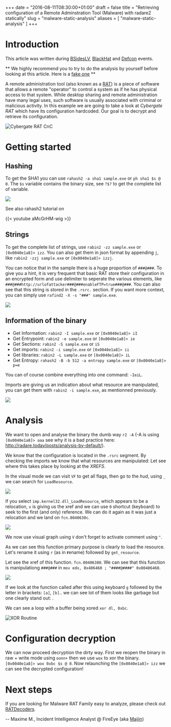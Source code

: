 +++ 
date = "2016-08-11T08:30:00+01:00" 
draft = false 
title = "Retrieving configuration of a Remote Adminstration Tool (Malware) with radare2 statically" 
slug = "malware-static-analysis" 
aliases = [ "malware-static-analysis" ] 
+++

# Introduction

This article was written during [BSidesLV](https://www.bsideslv.org), [BlackHat](https://www.blackhat.com/) and [Defcon](https://www.defcon.org/) events.

** We highly recommend you to try to do the analysis by yourself before looking at this article. Here is a [fake one](https://virustotal.com/en/file/f15985a91b12e015812f7f960eb0abe03d0cd401f54d0088f75cb087776a297c/analysis/) **

A remote administration tool (also known as a [RAT]( https://en.wikipedia.org/wiki/Remote_administration_software )) is a piece of software that allows a remote "operator" to control a system as if he has physical access to that system. While desktop sharing and remote administration have many legal uses, such software is usually associated with criminal or malicious activity. In this example we are going to take a look at *Cybergate RAT* which have its configuration hardcoded. Our goal is to decrypt and retrieve its configuration.

![Cybergate RAT CnC](https://i.imgur.com/q2kML7b.png)

# Getting started

## Hashing

To get the SHA1 you can use `rahash2 -a sha1 sample.exe` or `ph sha1 $s @ 0`. The `$s` variable contains the binary size, see `?$?` to get the complete list of variable.

![](https://i.imgur.com/jJB55rE.png)

See also rahash2 tutorial on

{{< youtube aMcGrHM-wig >}}

## Strings

To get the complete list of strings, use
`rabin2 -zz sample.exe` or `[0x0040e1a8]> izz`. 
You can also get them in json format by appending `j`, like `rabin2 -zzj sample.exe` or `[0x0040e1a8]> izzj`.

You can notice that in the sample there is a huge proportion of `###@###`. To give you a hint, it is very frequent that basic RAT store their configuration in an encrypted form and use delimiter to seperate the various elements, like `###@###http://urlofattacker###@###enableFTP=true###@###`. You can also see that this string is stored in the `.rsrc.` section. If you want more context, you can simply use `rafind2 -X -s "###" sample.exe`.

![](https://i.imgur.com/FcQR7hS.png)

## Information of the binary

- Get Information: `rabin2 -I sample.exe` or `[0x0040e1a8]> iI`
- Get Entrypoint: `rabin2 -e sample.exe` or `[0x0040e1a8]> ie`
- Get Sections: `rabin2 -S sample.exe` or `iS`
- Get imports: `rabin2 -i sample.exe` or `[0x0040e1a8]> ii`
- Get libraries: `rabin2 -L sample.exe` or `[0x0040e1a8]> iL`
- Get Entropy: `rahash2 -B -b 512 -a entropy sample.exe` or `[0x0040e1a8]> p=e`

You can of course combine everything into one command: `-IeiL`.


Imports are giving us an indication about what resource are manipulated, you can get them with `rabin2 -i sample.exe`, as mentionned previously.

![](https://i.imgur.com/0ZQqv4j.png)

# Analysis

We want to open and analyse the binary the dumb way `r2 -A` (-A is using `[0x0040e1a8]> aaa` see why it is a bad practice here: http://radare.today/posts/analysis-by-default/). 

We know that the configuration is located in the `.rsrc` segment. By checking the imports we know that what resources are manipulated: Let see where this takes place by looking at the *XREFS*.

In the visual mode we can visit `VF` to get all flags, then go to the *hud*, using `_` we can search for `LoadResource`.

![](https://i.imgur.com/9jW0kdm.png)

If you select `imp.kernel32.dll_LoadResource`, which appears to be a relocation, `x` is giving us the xref and we can use `0` shortcut (keyboard) to seek to the first (and only) reference. We can do it again as it was just a relocation and we land on `fcn.0040630c`. 

![](https://i.imgur.com/gCPavif.png)

We now use visual graph using `V` don't forget to activate comment using `"`.

As we can see this function primary purpose is clearly to load the resource. Let's rename it using `r` (as in **r**ename) followed by `get_resource`.

Let see the xref of this function. `fcn.00406380`. We can see that this function is manipulationg `###@###` in `mov edx, 0x406460 ; "####@####" 0x00406460`.

![](https://i.imgur.com/KQfGEZ8.png)

If we look at the function called after this using keyboard `g` followed by the letter in brackets: `[a]`, `[b]`.. we can see lot of them looks like garbage but one clearly stand out: .

We can see a loop with a buffer being xored `xor dl, 0xbc`.

![XOR Routine](https://i.imgur.com/NRomw6D.png)

# Configuration decryption

We can now proceed decryption the dirty way. First we reopen the binary in raw + write mode using `oonn+` then we use `wox` to xor the binary. `[0x0040e1a8]> wox 0xbc $s @ 0`. Now relaunching the `[0x0040e1a8]> izz` we can see the decrypted configuration!

# Next steps

If you are looking for Malware RAT Family easy to analyze, please check out [RATDecoders](https://github.com/kevthehermit/RATDecoders).


-- Maxime M., Incident Intelligence Analyst @ FireEye (aka [Maijin](http://www.maijin.fr/))
